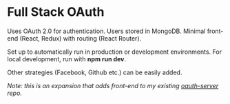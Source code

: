 # Full Stack OAuth 
Uses OAuth 2.0 for authentication. Users stored in MongoDB. Minimal front-end (React, Redux) with routing (React Router). 

Set up to automatically run in production or development environments. For local development, run with **npm run dev**.

Other strategies (Facebook, Github etc.) can be easily added.

*Note: this is an expansion that adds front-end to my existing [oauth-server](https://github.com/tomierino/oauth-server) repo.*
